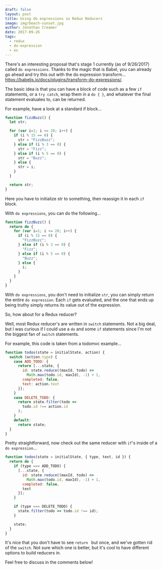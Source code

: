 ```yaml
---
draft: false
layout: post
title: Using do expressions in Redux Reducers
image: img/beach-sunset.jpg
author: Jonathan Creamer
date: 2017-09-26
tags: 
  - redux
  - do-expression
  - es
---
```


There's an interesting proposal that's stage 1 currently (as of 9/26/2017) called `do expressions`. Thanks to the magic that is Babel, you can already go ahead and try this out with the do expression transform... https://babeljs.io/docs/plugins/transform-do-expressions/.

The basic idea is that you can have a block of code such as a few `if` statements, or a `try catch`, wrap them in a `do { }`, and whatever the final statement evaluates to, can be returned.

For example, have a look at a standard if block...

```js
function fizzBuzz() {
  let str;

  for (var i=1; i <= 20; i++) {
    if (i % 15 == 0) {
      str = "FizzBuzz";
    } else if (i % 3 == 0) {
      str = "Fizz";
    } else if (i % 5 == 0) {
      str = "Buzz";
    } else {
      str = i;
    }
  }

  return str;
}
```

Here you have to initialize str to something, then reassign it in each `if` block.

With `do expressions`, you can do the following...

```js
function fizzBuzz() {
  return do {
    for (var i=1; i <= 20; i++) {
      if (i % 15 == 0) {
        "FizzBuzz";
      } else if (i % 3 == 0) {
        "Fizz";
      } else if (i % 5 == 0) {
        "Buzz";
      } else {
        i;
      }
    }
  }
}
```

With `do expressions`, you don't need to initialize `str`, you can simply return the entire `do expression`. Each `if` gets evaluated, and the one that ends up being truthy simply returns its value out of the expression.

So, how about for a Redux reducer?

Well, most Redux reducer's are written in `switch` statements. Not a big deal, but I was curious if I could use a `do` and some `if` statements since I'm not the biggest fan of `switch` statements.

For example, this code is taken from a todomvc example...

```js
function todos(state = initialState, action) {
  switch (action.type) {
    case ADD_TODO: {
      return [...state, {
        id: state.reduce((maxId, todo) =>
          Math.max(todo.id, maxId), -1) + 1,
        completed: false,
        text: action.text
      }];
    }
    case DELETE_TODO: {
      return state.filter(todo =>
        todo.id !== action.id
      );
    }
    default:
      return state;
  }
}
```

Pretty straightforward, now check out the same reducer with `if`'s inside of a `do expression`...

```js
function todos(state = initialState, { type, text, id }) {
  return do {
    if (type === ADD_TODO) { 
      [...state, {
        id: state.reduce((maxId, todo) =>
          Math.max(todo.id, maxId), -1) + 1,
        completed: false,
        text
      }];
    }

    if (type === DELETE_TODO) {
      state.filter(todo => todo.id !== id);
    }

    state;
  }
}
```

It's nice that you don't have to see `return ` but once, and we've gotten rid of the `switch`. Not sure which one is better, but it's cool to have different options to build reducers in.

Feel free to discuss in the comments below!
